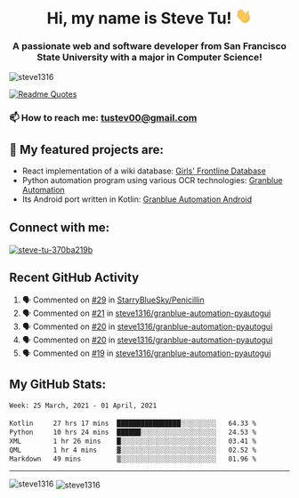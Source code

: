 <h1 align="center">Hi, my name is Steve Tu! <img src="wave.gif" alt="Wave" width="30px" /></h1>
<h3 align="center">A passionate web and software developer from San Francisco State University with a major in Computer Science!</h3>

<p align="left"> <img src="https://komarev.com/ghpvc/?username=steve1316&label=Profile%20views&color=0e75b6&style=flat" alt="steve1316" /> </p>

[![Readme Quotes](https://quotes-github-readme.vercel.app/api?type=horizontal)](https://github.com/piyushsuthar/github-readme-quotes)

### 📫 How to reach me: **tustev00@gmail.com**

## 🔭 My featured projects are:
- React implementation of a wiki database: [Girls' Frontline Database](https://github.com/steve1316/gfl-database)
- Python automation program using various OCR technologies: [Granblue Automation](https://github.com/steve1316/granblue-automation-pyautogui)
- Its Android port written in Kotlin: [Granblue Automation Android](https://github.com/steve1316/granblue-automation-android)

## Connect with me:

<p align="left">
<a href="https://linkedin.com/in/steve-tu-370ba219b" target="blank"><img align="center" src="https://cdn.jsdelivr.net/npm/simple-icons@3.0.1/icons/linkedin.svg" alt="steve-tu-370ba219b" height="30" width="40" /></a>
</p>

## Recent GitHub Activity

<!--START_SECTION:activity-->
1. 🗣 Commented on [#29](https://github.com/StarryBlueSky/Penicillin/issues/29) in [StarryBlueSky/Penicillin](https://github.com/StarryBlueSky/Penicillin)
2. 🗣 Commented on [#21](https://github.com/steve1316/granblue-automation-pyautogui/issues/21) in [steve1316/granblue-automation-pyautogui](https://github.com/steve1316/granblue-automation-pyautogui)
3. 🗣 Commented on [#20](https://github.com/steve1316/granblue-automation-pyautogui/issues/20) in [steve1316/granblue-automation-pyautogui](https://github.com/steve1316/granblue-automation-pyautogui)
4. 🗣 Commented on [#20](https://github.com/steve1316/granblue-automation-pyautogui/issues/20) in [steve1316/granblue-automation-pyautogui](https://github.com/steve1316/granblue-automation-pyautogui)
5. 🗣 Commented on [#19](https://github.com/steve1316/granblue-automation-pyautogui/issues/19) in [steve1316/granblue-automation-pyautogui](https://github.com/steve1316/granblue-automation-pyautogui)
<!--END_SECTION:activity-->

## My GitHub Stats:

<!--START_SECTION:waka-->
```text
Week: 25 March, 2021 - 01 April, 2021

Kotlin     27 hrs 17 mins  ████████████████░░░░░░░░░   64.33 % 
Python     10 hrs 24 mins  ██████░░░░░░░░░░░░░░░░░░░   24.53 % 
XML        1 hr 26 mins    █░░░░░░░░░░░░░░░░░░░░░░░░   03.41 % 
QML        1 hr 4 mins     ▓░░░░░░░░░░░░░░░░░░░░░░░░   02.52 % 
Markdown   49 mins         ▒░░░░░░░░░░░░░░░░░░░░░░░░   01.96 % 
```
<!--END_SECTION:waka-->

---

<p><img align="left" src="https://github-readme-stats.vercel.app/api/top-langs?username=steve1316&show_icons=true&locale=en&layout=compact&theme=radical" alt="steve1316" /></p>

<p>&nbsp;<img align="center" src="https://github-readme-stats.vercel.app/api?username=steve1316&show_icons=true&locale=en&count_private=true&theme=radical" alt="steve1316" /></p>
